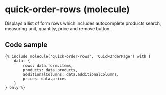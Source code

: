# quick-order-rows (molecule)

Displays a list of form rows which includes autocomplete products search, measuring unit, quantity, price and remove button.

## Code sample 

```
{% include molecule('quick-order-rows', 'QuickOrderPage') with {
    data: {
        rows: data.form.items,
        products: data.products,
        additionalColumns: data.additionalColumns,
        prices: data.prices
    }
} only %}
```
